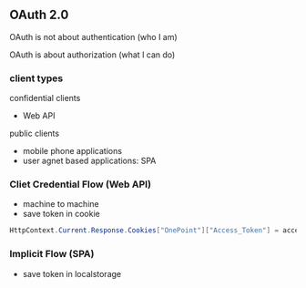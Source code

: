 ## OAuth 2.0
OAuth is not about authentication (who I am)

OAuth is about authorization (what I can do)

### client types
confidential clients
- Web API

public clients
- mobile phone applications
- user agnet based applications: SPA

### Cliet Credential Flow (Web API)
- machine to machine
- save token in cookie
```c#
HttpContext.Current.Response.Cookies["OnePoint"]["Access_Token"] = accessToken
```

### Implicit Flow (SPA)
- save token in localstorage
